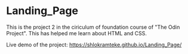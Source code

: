 # Landing_Page

This is the project 2 in the ciriculum of foundation course of "The Odin Project". 
This has helped me learn about HTML and CSS.

Live demo of the project: https://shlokramteke.github.io/Landing_Page/
